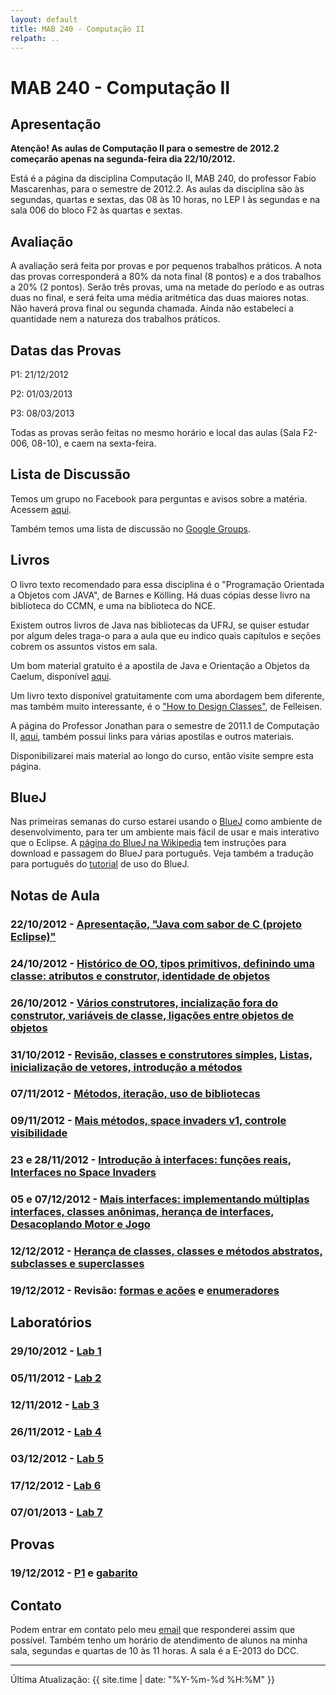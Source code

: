 ```yaml
---
layout: default
title: MAB 240 - Computação II
relpath: ..
---
```


MAB 240 - Computação II
=======================

Apresentação
------------

**Atenção! As aulas de Computação II para o semestre de 2012.2 começarão
apenas na segunda-feira dia 22/10/2012.**

Está é a página da disciplina Computação II, MAB 240, do professor Fabio
Mascarenhas, para o semestre de 2012.2. As aulas da disciplina são às
segundas, quartas e sextas, das 08 às 10 horas, no LEP I às segundas e
na sala 006 do bloco F2 às quartas e sextas.

Avaliação
---------

A avaliação será feita por provas e por pequenos trabalhos práticos. A
nota das provas corresponderá a 80% da nota final (8 pontos) e a dos
trabalhos a 20% (2 pontos). Serão três provas, uma na metade do período
e as outras duas no final, e será feita uma média aritmética das duas
maiores notas. Não haverá prova final ou segunda chamada. Ainda não
estabeleci a quantidade nem a natureza dos trabalhos práticos.

Datas das Provas
----------------

P1: 21/12/2012

P2: 01/03/2013

P3: 08/03/2013

Todas as provas serão feitas no mesmo horário e local das aulas (Sala
F2-006, 08-10), e caem na sexta-feira.

Lista de Discussão
------------------

Temos um grupo no Facebook para perguntas e avisos sobre a matéria.
Acessem [aqui](http://www.facebook.com/groups/computacaoII/).

Também temos uma lista de discussão no [Google
Groups](https://groups.google.com/group/comp2-geral/).

Livros
------

O livro texto recomendado para essa disciplina é o "Programação
Orientada a Objetos com JAVA", de Barnes e Kölling. Há duas cópias desse
livro na biblioteca do CCMN, e uma na biblioteca do NCE.

Existem outros livros de Java nas bibliotecas da UFRJ, se quiser estudar
por algum deles traga-o para a aula que eu indico quais capítulos e
seções cobrem os assuntos vistos em sala.

Um bom material gratuito é a apostila de Java e Orientação a Objetos da
Caelum, disponível [aqui](http://www.caelum.com.br/apostilas/).

Um livro texto disponível gratuitamente com uma abordagem bem diferente,
mas também muito interessante, é o ["How to Design
Classes"](http://www.ccs.neu.edu/home/matthias/HtDC/htdc.pdf), de
Felleisen.

A página do Professor Jonathan para o semestre de 2011.1 de Computação
II, [aqui](http://www.dcc.ufrj.br/~comp2/), também possui links para
várias apostilas e outros materiais.

Disponibilizarei mais material ao longo do curso, então visite sempre
esta página.

BlueJ
-----

Nas primeiras semanas do curso estarei usando o
[BlueJ](http://www.bluej.org) como ambiente de desenvolvimento, para ter
um ambiente mais fácil de usar e mais interativo que o Eclipse. A
[página do BlueJ na Wikipedia](http://pt.wikipedia.org/wiki/BlueJ) tem
instruções para download e passagem do BlueJ para português. Veja também
a tradução para português do
[tutorial](http://www.bluej.org/tutorial/tutorial-portuguese.pdf) de uso
do BlueJ.

Notas de Aula
-------------

### 22/10/2012 - [Apresentação, "Java com sabor de C (projeto Eclipse)"](Aula1.zip)

### 24/10/2012 - [Histórico de OO, tipos primitivos, definindo uma classe: atributos e construtor, identidade de objetos](Aula2.zip)

### 26/10/2012 - [Vários construtores, incialização fora do construtor, variáveis de classe, ligações entre objetos de objetos](Aula3.zip)

### 31/10/2012 - [Revisão, classes e construtores simples](RegistroNotas.zip), [Listas, inicialização de vetores, introdução a métodos](Aula4.zip)

### 07/11/2012 - [Métodos, iteração, uso de bibliotecas](Aula5.zip)

### 09/11/2012 - [Mais métodos, space invaders v1, controle visibilidade](Aula6.zip)

### 23 e 28/11/2012 - [Introdução à interfaces: funções reais](Funcoes.zip), [Interfaces no Space Invaders](Aula8.zip)

### 05 e 07/12/2012 - [Mais interfaces: implementando múltiplas interfaces, classes anônimas, herança de interfaces](Interpretador.zip), [Desacoplando Motor e Jogo](Aula10.zip)

### 12/12/2012 - [Herança de classes, classes e métodos abstratos, subclasses e superclasses](Aula11.zip)

### 19/12/2012 - Revisão: [formas e ações](Editor.zip) e [enumeradores](Enumerador.zip)

Laboratórios
------------

### 29/10/2012 - [Lab 1](lab1.html)

### 05/11/2012 - [Lab 2](lab2.html)

### 12/11/2012 - [Lab 3](lab3.html)

### 26/11/2012 - [Lab 4](lab4.html)

### 03/12/2012 - [Lab 5](lab5.html)

### 17/12/2012 - [Lab 6](lab6.html)

### 07/01/2013 - [Lab 7](lab7.html)

Provas
------

### 19/12/2012 - [P1](p1.pdf) e [gabarito](p1.html)

Contato
-------

Podem entrar em contato pelo meu [email](mailto:mascarenhas@ufrj.br) que
responderei assim que possível. Também tenho um horário de atendimento
de alunos na minha sala, segundas e quartas de 10 às 11 horas. A sala é
a E-2013 do DCC.

* * * * *

Última Atualização: {{ site.time | date: "%Y-%m-%d %H:%M" }}

